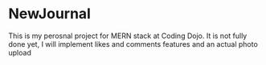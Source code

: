 # NewJournal
This is my perosnal project for MERN stack at Coding Dojo. It is not fully done yet, I will implement likes and comments features and an actual photo upload
